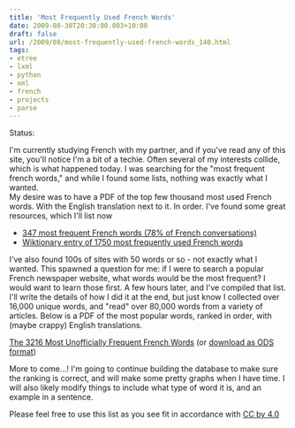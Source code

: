 ```yaml
---
title: 'Most Frequently Used French Words'
date: 2009-08-30T20:30:00.003+10:00
draft: false
url: /2009/08/most-frequently-used-french-words_140.html
tags: 
- etree
- lxml
- python
- xml
- french
- projects
- parse
---
```


Status:  
  
  
  
I'm currently studying French with my partner, and if you've read any of this site, you'll notice I'm a bit of a techie. Often several of my interests collide, which is what happened today. I was searching for the "most frequent french words," and while I found some lists, nothing was exactly what I wanted.  
My desire was to have a PDF of the top few thousand most used French words. With the English translation next to it. In order. I've found some great resources, which I'll list now  

*   [347 most frequent French words (78% of French conversations)](http://www.fst.ch/FST/download/347_Voc_Courant.pdf)
*   [Wiktionary entry of 1750 most frequently used French words](http://en.wiktionary.org/wiki/Wiktionary:List_of_the_1750_most_frequently_used_French_words)

I've also found 100s of sites with 50 words or so - not exactly what I wanted. This spawned a question for me: if I were to search a popular French newspaper website, what words would be the most frequent? I would want to learn those first. A few hours later, and I've compiled that list. I'll write the details of how I did it at the end, but just know I collected over 16,000 unique words, and "read" over 80,000 words from a variety of articles. Below is a PDF of the most popular words, ranked in order, with (maybe crappy) English translations.  
  
[The 3216 Most Unofficially Frequent French Words](http://cdn.kelvinism.com/files/wordlist.pdf) (or [download as ODS format](http://cdn.kelvinism.com/files/wordlist.ods))  
  
More to come...! I'm going to continue building the database to make sure the ranking is correct, and will make some pretty graphs when I have time. I will also likely modify things to include what type of word it is, and an example in a sentence.  
  
Please feel free to use this list as you see fit in accordance with [CC by 4.0](http://creativecommons.org/licenses/by/4.0/)